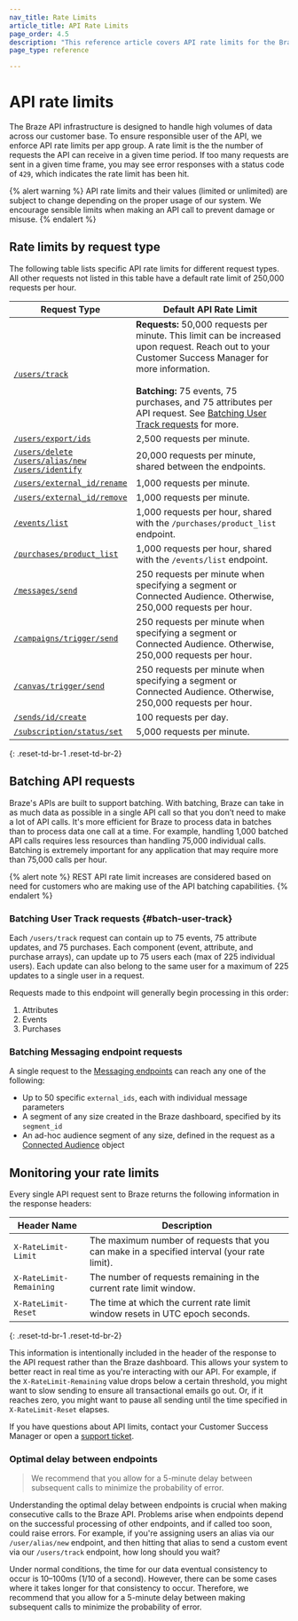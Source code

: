 ```yaml
---
nav_title: Rate Limits
article_title: API Rate Limits
page_order: 4.5
description: "This reference article covers API rate limits for the Braze API infrastructure."
page_type: reference

---
```


# API rate limits

The Braze API infrastructure is designed to handle high volumes of data across our customer base. To ensure responsible user of the API, we enforce API rate limits per app group. A rate limit is the the number of requests the API can receive in a given time period. If too many requests are sent in a given time frame, you may see error responses with a status code of `429`, which indicates the rate limit has been hit.

{% alert warning %}
API rate limits and their values (limited or unlimited) are subject to change depending on the proper usage of our system. We encourage sensible limits when making an API call to prevent damage or misuse.
{% endalert %}

## Rate limits by request type

The following table lists specific API rate limits for different request types. All other requests not listed in this table have a default rate limit of 250,000 requests per hour.

| Request Type | Default API Rate Limit |
| --- | --- |
| [`/users/track`][10] | **Requests:** 50,000 requests per minute. This limit can be increased upon request. Reach out to your Customer Success Manager for more information.<br><br>**Batching:** 75 events, 75 purchases, and 75 attributes per API request. See [Batching User Track requests](#batch-user-track) for more. |
| [`/users/export/ids`][11] | 2,500 requests per minute. |
| [`/users/delete`][12]<br>[`/users/alias/new`][13]<br>[`/users/identify`][14] | 20,000 requests per minute, shared between the endpoints. |
| [`/users/external_id/rename`][20] | 1,000 requests per minute. |
| [`/users/external_id/remove`][21] | 1,000 requests per minute. |
| [`/events/list`][15] | 1,000 requests per hour, shared with the `/purchases/product_list` endpoint. |
| [`/purchases/product_list`][16] | 1,000 requests per hour, shared with the `/events/list` endpoint. |
| [`/messages/send`][17] | 250 requests per minute when specifying a segment or Connected Audience. Otherwise, 250,000 requests per hour. |
| [`/campaigns/trigger/send`][17.1] | 250 requests per minute when specifying a segment or Connected Audience. Otherwise, 250,000 requests per hour. |
| [`/canvas/trigger/send`][17.2] | 250 requests per minute when specifying a segment or Connected Audience. Otherwise, 250,000 requests per hour. |
| [`/sends/id/create`][18] | 100 requests per day. |
| [`/subscription/status/set`][19] | 5,000 requests per minute. |
{: .reset-td-br-1 .reset-td-br-2}

## Batching API requests

Braze's APIs are built to support batching. With batching, Braze can take in as much data as possible in a single API call so that you don’t need to make a lot of API calls. It's more efficient for Braze to process data in batches than to process data one call at a time. For example, handling 1,000 batched API calls requires less resources than handling 75,000 individual calls. Batching is extremely important for any application that may require more than 75,000 calls per hour.

{% alert note %}
REST API rate limit increases are considered based on need for customers who are making use of the API batching capabilities.
{% endalert %}

### Batching User Track requests {#batch-user-track}

Each `/users/track` request can contain up to 75 events, 75 attribute updates, and 75 purchases. Each component (event, attribute, and purchase arrays), can update up to 75 users each (max of 225 individual users). Each update can also belong to the same user for a maximum of 225 updates to a single user in a request.

Requests made to this endpoint will generally begin processing in this order: 

1. Attributes
2. Events
3. Purchases

### Batching Messaging endpoint requests

A single request to the [Messaging endpoints][1] can reach any one of the following:

- Up to 50 specific `external_ids`, each with individual message parameters
- A segment of any size created in the Braze dashboard, specified by its `segment_id`
- An ad-hoc audience segment of any size, defined in the request as a [Connected Audience][2] object

## Monitoring your rate limits

Every single API request sent to Braze returns the following information in the response headers:

Header Name             | Description
----------------------- | -----------------------
`X-RateLimit-Limit`     | The maximum number of requests that you can make in a specified interval (your rate limit).
`X-RateLimit-Remaining` | The number of requests remaining in the current rate limit window.
`X-RateLimit-Reset`     | The time at which the current rate limit window resets in UTC epoch seconds.
{: .reset-td-br-1 .reset-td-br-2}

This information is intentionally included in the header of the response to the API request rather than the Braze dashboard. This allows your system to better react in real time as you're interacting with our API. For example, if the `X-RateLimit-Remaining` value drops below a certain threshold, you might want to slow sending to ensure all transactional emails go out. Or, if it reaches zero, you might want to pause all sending until the time specified in `X-RateLimit-Reset` elapses.

If you have questions about API limits, contact your Customer Success Manager or open a [support ticket][support].

### Optimal delay between endpoints

> We recommend that you allow for a 5-minute delay between subsequent calls to minimize the probability of error.

Understanding the optimal delay between endpoints is crucial when making consecutive calls to the Braze API. Problems arise when endpoints depend on the successful processing of other endpoints, and if called too soon, could raise errors. For example, if you're assigning users an alias via our `/user/alias/new` endpoint, and then hitting that alias to send a custom event via our `/users/track` endpoint, how long should you wait?

Under normal conditions, the time for our data eventual consistency to occur is 10–100ms (1/10 of a second). However, there can be some cases where it takes longer for that consistency to occur. Therefore, we recommend that you allow for a 5-minute delay between making subsequent calls to minimize the probability of error.

[1]: {{site.baseurl}}/api/endpoints/messaging/
[2]: {{site.baseurl}}/api/objects_filters/connected_audience/
[support]: {{site.baseurl}}/braze_support/

[10]: {{site.baseurl}}/api/endpoints/user_data/post_user_track/
[11]: {{site.baseurl}}/api/endpoints/export/user_data/post_users_identifier/
[12]: {{site.baseurl}}/api/endpoints/user_data/post_user_delete/
[13]: {{site.baseurl}}/api/endpoints/user_data/post_user_alias/
[14]: {{site.baseurl}}/api/endpoints/user_data/post_user_identify/
[15]: {{site.baseurl}}/api/endpoints/export/custom_events/get_custom_events/
[16]: {{site.baseurl}}/api/endpoints/export/purchases/get_list_product_id/
[17]: {{site.baseurl}}/api/endpoints/messaging/send_messages/post_send_messages/
[17.1]: {{site.baseurl}}/api/endpoints/messaging/send_messages/post_send_triggered_campaigns/
[17.2]: {{site.baseurl}}/api/endpoints/messaging/send_messages/post_send_triggered_canvases/
[18]: {{site.baseurl}}/api/endpoints/messaging/send_messages/post_create_send_ids/
[19]: {{site.baseurl}}/api/endpoints/subscription_groups/post_update_user_subscription_group_status/
[20]: {{site.baseurl}}/api/endpoints/user_data/external_id_migration/post_external_ids_rename/
[21]: {{site.baseurl}}/api/endpoints/user_data/external_id_migration/post_external_ids_remove/
